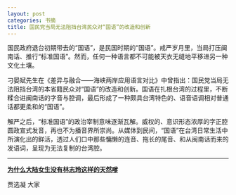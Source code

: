 ```yaml
---
layout: post
categories: 书摘
title: 国民党当局无法阻挡台湾民众对“国语”的改造和创新
---
```


国民政府退台初期带去的“国语”，是民国时期的“国语”。戒严岁月里，当局打压闽南话、推行“标准国语”。然而，任何一种语言都不可能被天衣无缝地平移进另一种文化土壤。

刁晏斌先生在《差异与融合——海峡两岸应用语言对比》中曾指出：国民党当局无法阻挡台湾的本省籍民众对“国语”的改造和创新。国语在扎根台湾的过程里，不断糅合进闽南话的字音与腔调，最后形成了一种颇具台湾特色的、语音语调相对普通话都更柔和的“国语”。

解严之后，“标准国语”的政治宰制意味逐渐瓦解。威权的、意识形态浓厚的字正腔圆政宣式发音，再也不为播音界所崇尚。从媒体到民间，“国语”在台湾日常生活中所演化出的鲜活，透过人们口中那些慵懒的连音、拖长的尾音、和从闽南话而来的发语词，呈现为无法复制的台湾腔。

---

**[为什么大陆女生没有林志玲这样的天然嗲](https://xw.qq.com/cmsid/20180106A07YJT00)**

贾选凝 大家